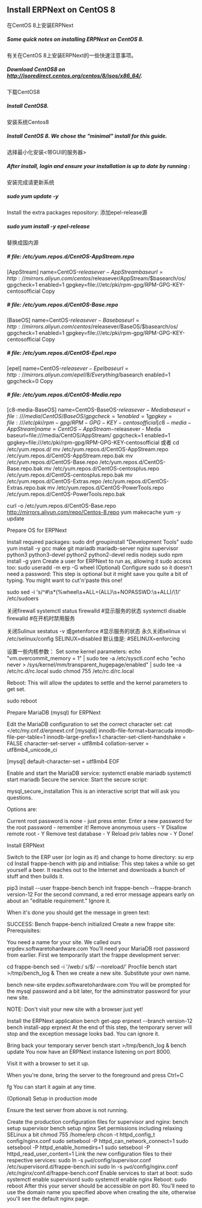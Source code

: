 ## Install ERPNext on CentOS 8
在CentOS 8上安装ERPNext
##### Some quick notes on installing ERPNext on CentOS 8.
有关在CentOS 8上安装ERPNext的一些快速注意事项。

##### Download  CentOS8 on http://isoredirect.centos.org/centos/8/isos/x86_64/.
下载CentOS8
##### Install CentOS8.
安装系统Centos8
##### Install CentOS 8. We chose the "minimal" install for this guide.
选择最小化安装<带GUI的服务器>
##### After install, login and ensure your installation is up to date by running :
安装完成请更新系统
#####   sudo yum update -y
Install the extra packages repository:
添加epel-release源
#####   sudo yum install -y epel-release
替换成国内源
#####   # file: /etc/yum.repos.d/CentOS-AppStream.repo
[AppStream]
name=CentOS-$releasever - AppStream
baseurl=http://mirrors.aliyun.com/centos/$releasever/AppStream/$basearch/os/
gpgcheck=1
enabled=1
gpgkey=file:///etc/pki/rpm-gpg/RPM-GPG-KEY-centosofficial
Copy
##### # file: /etc/yum.repos.d/CentOS-Base.repo
[BaseOS]
name=CentOS-$releasever - Base
baseurl=http://mirrors.aliyun.com/centos/$releasever/BaseOS/$basearch/os/
gpgcheck=1
enabled=1
gpgkey=file:///etc/pki/rpm-gpg/RPM-GPG-KEY-centosofficial
Copy
##### # file: /etc/yum.repos.d/CentOS-Epel.repo
[epel]
name=CentOS-$releasever - Epel
baseurl=http://mirrors.aliyun.com/epel/8/Everything/$basearch
enabled=1
gpgcheck=0
Copy
##### # file: /etc/yum.repos.d/CentOS-Media.repo
[c8-media-BaseOS]
name=CentOS-BaseOS-$releasever - Media
baseurl=file:///media/CentOS/BaseOS/
gpgcheck=1
enabled=1
gpgkey=file:///etc/pki/rpm-gpg/RPM-GPG-KEY-centosofficial
[c8-media-AppStream]
name=CentOS-AppStream-$releasever - Media
baseurl=file:///media/CentOS/AppStream/
gpgcheck=1
enabled=1
gpgkey=file:///etc/pki/rpm-gpg/RPM-GPG-KEY-centosofficial
或者
cd /etc/yum.repos.d/
mv /etc/yum.repos.d/CentOS-AppStream.repo /etc/yum.repos.d/CentOS-AppStream.repo.bak
mv /etc/yum.repos.d/CentOS-Base.repo /etc/yum.repos.d/CentOS-Base.repo.bak
mv /etc/yum.repos.d/CentOS-centosplus.repo /etc/yum.repos.d/CentOS-centosplus.repo.bak
mv /etc/yum.repos.d/CentOS-Extras.repo /etc/yum.repos.d/CentOS-Extras.repo.bak
mv /etc/yum.repos.d/CentOS-PowerTools.repo /etc/yum.repos.d/CentOS-PowerTools.repo.bak

curl -o /etc/yum.repos.d/CentOS-Base.repo http://mirrors.aliyun.com/repo/Centos-8.repo
yum makecache
yum -y update


Prepare OS for ERPNext

Install required packages:
  sudo dnf groupinstall "Development Tools"
  sudo yum install -y gcc make git mariadb mariadb-server nginx supervisor python3 python3-devel python2 python2-devel redis nodejs
  sudo npm install -g yarn
Create a user for ERPNext to run as, allowing it sudo access too:
  sudo useradd -m erp -G wheel
(Optional) Configure sudo so it doesn't need a password:
This step is optional but it might save you quite a bit of typing. You might want to cut'n'paste this one!

  sudo sed -i 's/^#\s*\(%wheel\s\+ALL=(ALL)\s\+NOPASSWD:\s\+ALL\)/\1/' /etc/sudoers
  
关闭firewall
  systemctl status firewalld #显示服务的状态
  systemctl disable firewalld #在开机时禁用服务
  
关闭Sulinux
  sestatus -v 或getenforce  #显示服务的状态
  永久关闭selinux
  vi /etc/selinux/config 
  SELINUX=disabled  默认值是: #SELINUX=enforcing
  
设置一些内核参数：
Set some kernel parameters:
  echo "vm.overcommit_memory = 1" | sudo tee -a /etc/sysctl.conf
  echo "echo never > /sys/kernel/mm/transparent_hugepage/enabled" | sudo tee -a /etc/rc.d/rc.local
  sudo chmod 755 /etc/rc.d/rc.local 
  
Reboot:
This will allow the updates to settle and the kernel parameters to get set.

  sudo reboot
  
Prepare MariaDB (mysql) for ERPNext

Edit the MariaDB configuration to set the correct character set:
  cat <<EOF >/etc/my.cnf.d/erpnext.cnf
[mysqld]
innodb-file-format=barracuda
innodb-file-per-table=1
innodb-large-prefix=1
character-set-client-handshake = FALSE
character-set-server = utf8mb4
collation-server = utf8mb4_unicode_ci

[mysql]
default-character-set = utf8mb4
EOF

Enable and start the MariaDB service:
  systemctl enable mariadb
  systemctl start mariadb
Secure the service:
Start the secure script:

  mysql_secure_installation
This is an interactive script that will ask you questions.

Options are:

Current root password is none - just press enter.
Enter a new password for the root password - remember it!
Remove anonymous users - Y
Disallow remote root - Y
Remove test database - Y
Reload priv tables now - Y
Done!

Install ERPNext

Switch to the ERP user (or login as it) and change to home directory:
  su erp
  cd
Install frappe-bench with pip and initialise:
This step takes a while so get yourself a beer. It reaches out to the Internet and downloads a bunch of stuff and then builds it.

  pip3 install --user frappe-bench
  bench init frappe-bench --frappe-branch version-12
For the second command, a red error message appears early on about an "editable requirement." Ignore it.

When it's done you should get the message in green text:

  SUCCESS: Bench frappe-bench initialized
Create a new frappe site:
Prerequisites:

You need a name for your site. We called ours erpdev.softwaretohardware.com
You'll need your MariaDB root password from earlier.
First we temporarily start the frappe development server:

  cd frappe-bench
  sed -i '/web:/ s/$/ --noreload/' Procfile
  bench start >/tmp/bench_log &
Then we create a new site. Substitute your own name.

  bench new-site erpdev.softwaretohardware.com
You will be prompted for the mysql password and a bit later, for the adminstrator password for your new site.

NOTE: Don't visit your new site with a browser just yet!

Install the ERPNext application
  bench get-app erpnext --branch version-12
  bench install-app erpnext
At the end of this step, the temporary server will stop and the exception message looks bad. You can ignore it.

Bring back your temporary server
  bench start >/tmp/bench_log &
  bench update
You now have an ERPNext instance listening on port 8000.

Visit it with a browser to set it up.

When you're done, bring the server to the foreground and press Ctrl+C

  fg
You can start it again at any time.

(Optional) Setup in production mode

Ensure the test server from above is not running.

Create the production configuration files for supervisor and nginx:
  bench setup supervisor
  bench setup nginx
Set permissions including relaxing SELinux a bit
  chmod 755 /home/erp
  chcon -t httpd_config_t config/nginx.conf
  sudo setsebool -P httpd_can_network_connect=1
  sudo setsebool -P httpd_enable_homedirs=1
  sudo setsebool -P httpd_read_user_content=1
Link the new configuration files to their respective services:
  sudo ln -s `pwd`/config/supervisor.conf /etc/supervisord.d/frappe-bench.ini
  sudo ln -s `pwd`/config/nginx.conf /etc/nginx/conf.d/frappe-bench.conf
Enable services to start at boot:
  sudo systemctl enable supervisord
  sudo systemctl enable nginx
Reboot:
  sudo reboot
After this your server should be accessible on port 80. You'll need to use the domain name you specified above when creating the site, otherwise you'll see the default nginx page.
